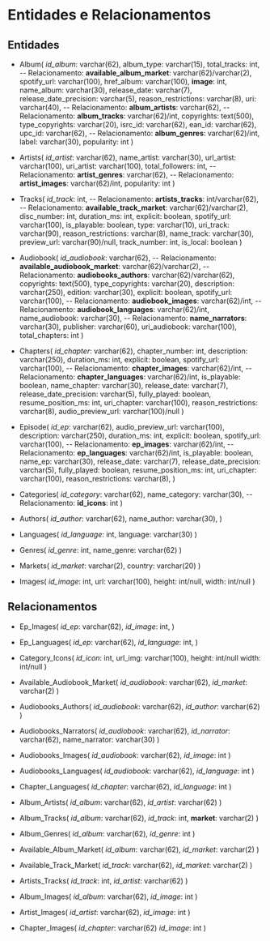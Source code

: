 # Entidades e Relacionamentos

## Entidades

- Album(
    *id_album*: varchar(62),
    album_type: varchar(15),
    total_tracks: int,
    -- Relacionamento: **available_album_market**: varchar(62)/varchar(2),
    spotify_url: varchar(100),
    href_album: varchar(100),
    **image**: int,
    name_album: varchar(30),
    release_date: varchar(7),
    release_date_precision: varchar(5),
    reason_restrictions: varchar(8),
    uri: varchar(40),
    -- Relacionamento: **album_artists**: varchar(62),
    -- Relacionamento: **album_tracks**: varchar(62)/int,
    copyrights: text(500),
    type_copyrights: varchar(20),
    isrc_id: varchar(62),
    ean_id: varchar(62),
    upc_id: varchar(62),
    -- Relacionamento: **album_genres**: varchar(62)/int,
    label: varchar(30),
    popularity: int
)

- Artists(
    *id_artist*: varchar(62),
    name_artist: varchar(30),
    url_artist: varchar(100),
    uri_artist: varchar(100),
    total_followers: int,
    -- Relacionamento: **artist_genres**: varchar(62),
    -- Relacionamento: **artist_images**: varchar(62)/int,
    popularity: int
)

- Tracks(
    *id_track*: int,
    -- Relacionamento: **artists_tracks**: int/varchar(62),
    -- Relacionamento: **available_track_market**: varchar(62)/varchar(2),
    disc_number: int,
    duration_ms: int,
    explicit: boolean,
    spotify_url: varchar(100),
    is_playable: boolean,
    type: varchar(10),
    uri_track: varchar(90),
    reason_restrictions: varchar(8),
    name_track: varchar(30),
    preview_url: varchar(90)/null,
    track_number: int,
    is_local: boolean
)

- Audiobook(
    *id_audiobook*: varchar(62),
    -- Relacionamento: **available_audiobook_market**: varchar(62)/varchar(2),
    -- Relacionamento: **audiobooks_authors**: varchar(62)/varchar(62),
    copyrights: text(500),
    type_copyrights: varchar(20),
    description: varchar(250),
    edition: varchar(30),
    explicit: boolean,
    spotify_url: varchar(100),
    -- Relacionamento: **audiobook_images**: varchar(62)/int,
    -- Relacionamento: **audiobook_languages**: varchar(62)/int,
    name_audiobook: varchar(30),
    -- Relacionamento: **name_narrators**: varchar(30),
    publisher: varchar(60),
    uri_audiobook: varchar(100),
    total_chapters: int
)

- Chapters(
    *id_chapter*: varchar(62),
    chapter_number: int,
    description: varchar(250),
    duration_ms: int,
    explicit: boolean,
    spotify_url: varchar(100),
    -- Relacionamento: **chapter_images**: varchar(62)/int,
    -- Relacionamento: **chapter_languages**: varchar(62)/int,
    is_playable: boolean,
    name_chapter: varchar(30),
    release_date: varchar(7),
    release_date_precision: varchar(5),
    fully_played: boolean,
    resume_position_ms: int,
    uri_chapter: varchar(100),
    reason_restrictions: varchar(8),
    audio_preview_url: varchar(100)/null
)

- Episode(
    *id_ep*: varchar(62),
    audio_preview_url: varchar(100),
    description: varchar(250),
    duration_ms: int,
    explicit: boolean,
    spotify_url: varchar(100),
    -- Relacionamento: **ep_images**: varchar(62)/int,
    -- Relacionamento: **ep_languages**: varchar(62)/int,
    is_playable: boolean,
    name_ep: varchar(30),
    release_date: varchar(7),
    release_date_precision: varchar(5),
    fully_played: boolean,
    resume_position_ms: int,
    uri_chapter: varchar(100),
    reason_restrictions: varchar(8),
)

- Categories(
    *id_category*: varchar(62),
    name_category: varchar(30),
    -- Relacionamento: **id_icons**: int
)

- Authors(
    *id_author*: varchar(62),
    name_author: varchar(30),
)

- Languages(
    *id_language*: int,
    language: varchar(30)
)

- Genres(
    *id_genre*: int,
    name_genre: varchar(62)
)

- Markets(
    *id_market*: varchar(2),
    country: varchar(20)
)

- Images(
    *id_image*: int,
    url: varchar(100),
    height: int/null,
    width: int/null
)

## Relacionamentos

- Ep_Images(
    *id_ep*: varchar(62),
    *id_image*: int,
)

- Ep_Languages(
    *id_ep*: varchar(62),
    *id_language*: int,
)

- Category_Icons(
    *id_icon*: int,
    url_img: varchar(100),
    height: int/null
    width: int/null
)

- Available_Audiobook_Market(
    *id_audiobook*: varchar(62),
    *id_market*: varchar(2)
)

- Audiobooks_Authors(
    *id_audiobook*: varchar(62),
    *id_author*: varchar(62)
)

- Audiobooks_Narrators(
    *id_audiobook*: varchar(62),
    *id_narrator*: varchar(62),
    name_narrator: varchar(30)
)

- Audiobooks_Images(
    *id_audiobook*: varchar(62),
    *id_image*: int
)

- Audiobooks_Languages(
    *id_audiobook*: varchar(62),
    *id_language*: int
)

- Chapter_Languages(
    *id_chapter*: varchar(62),
    *id_language*: int
)

- Album_Artists(
    *id_album*: varchar(62),
    *id_artist*: varchar(62)
)

- Album_Tracks(
    *id_album*: varchar(62),
    *id_track*: int,
    **market**: varchar(2)
)

- Album_Genres(
    *id_album*: varchar(62),
    *id_genre*: int
)

- Available_Album_Market(
    *id_album*: varchar(62),
    *id_market*: varchar(2)
)

- Available_Track_Market(
    *id_track*: varchar(62),
    *id_market*: varchar(2)
)

- Artists_Tracks(
    *id_track*: int,
    *id_artist*: varchar(62)
)

- Album_Images(
    *id_album*: varchar(62),
    *id_image*: int
)

- Artist_Images(
    *id_artist*: varchar(62),
    *id_image*: int
)

- Chapter_Images(
    *id_chapter*: varchar(62)
    *id_image*: int
)
